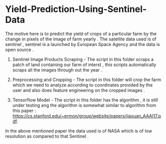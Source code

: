 # Yield-Prediction-Using-Sentinel-Data

The motive here is to predict the yield of crops of a particular farm by the change in pixels of the image of farm yearly .
The satellite data used is of sentinel , sentinel is a launched by European Space Agency and the data is open source .

1) Sentinel Image Products Scraping - The script in this folder scraps a patch of land containing our farm of interst , this scripts                                             automatically scraps all the images through out the year .

2) Preprocessing and Cropping - The script in this folder will crop the farm which we need to analyze according to coordinates provided by                                 the user and also does feature engineering on the cropped images . 

3) Tensorflow Model - The script in this folder has the algorithm , it is still under testing ang the algorithm is somewhat similar to                           algorithm from this paper : https://cs.stanford.edu/~ermon/group/website/papers/jiaxuan_AAAI17.pdf.

In the above mentioned paper the data used is of NASA which is of low resolution as compared to that Sentinel .
